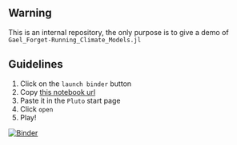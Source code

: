 ## Warning

This is an internal repository, the only purpose is to give a demo of `Gael_Forget-Running_Climate_Models.jl`

## Guidelines

1. Click on the `launch binder` button
2. Copy [this notebook url](https://github.com/JuliaPluto/PlutoCon2021-demos/blob/main/Gael_Forget-Running_Climate_Models.jl)
3. Paste it in the `Pluto` start page
4. Click `open`
5. Play!

[![Binder](https://mybinder.org/badge_logo.svg)](https://mybinder.org/v2/gh/gaelforget/pluto-on-binder/gftest02?urlpath=pluto)


